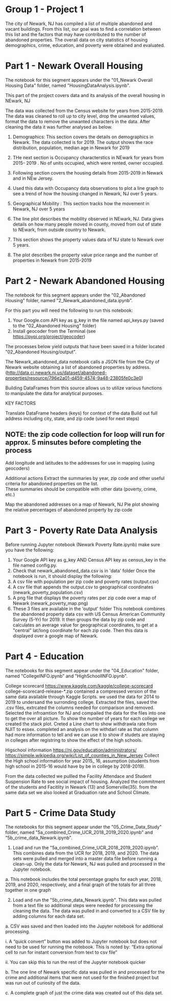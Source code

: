 # Group 1 - Project 1

The city of Newark, NJ has compiled a list of multiple abandoned and vacant buildings.  From this list, our goal was to find a correlation between this list and the factors that may have contributed to the number of abandoned properties. The overall data on city statistics of housing demographics, crime, education, and poverty were obtained and evaluated.



# Part 1 - Newark Overall Housing

The notebook for this segment appears under the "01_Newark Overall Housing Data" folder, named "HousingDataAnalysis.ipynb".

This part of the project covers data and its analysis of the overall housing in NEwark, NJ

The data was collected from the Census website for years from 2015-2019. The data was cleaned to roll up to city level, drop the unwanted values, format the data to remove the unwanted characters in the data. After cleaning the data it was further analysed as below.

1. Demographics: This section covers the details on demographics in Newark. The data collected is for 2019. 
   The output shows the race distribution, population, median age in Newark for 2019

2. THe next section is Occupancy characterstics in NEwark for years from 2015- 2019 . No of units occupied, which were rented, owner occupied.

3. Following section covers the housing details from 2015-2019 in Newark and in NEw Jersey.

4. Used this data with Occupancy data observations to plot a line graph to see a trend of how the housing changed in Newark, NJ over 5 years.

5. Geographical Mobility : This section tracks how the movement in Newark, NJ over 5 years 

6. The line plot describes the mobility observed in NEwark, NJ. Data gives details on  how many people moved in county, moved from out of state to NEwark, from outside country to Newark.

7. This section shows the property values data of NJ state to Newark over 5 years.

8. The plot describes the property value price range and the number of properties in Newark from 2015-2019
 



# Part 2 - Newark Abandoned Housing

The notebook for this segment appears under the "02_Abandoned Housing" folder, named "2_Newark_abandoned_data.ipynb".

For this part you will need the following to run this notebook:
1) Your Google.com API key as g_key in the file named api_keys.py (saved to the "02_Abandoned Housing" folder)
2) Install geocoder from the Terminal (see https://pypi.org/project/geocoder)

The processes below yield outputs that have been saved in a folder located "02_Abandoned Housing/output".

The Newark_abandoned_data notebook calls a JSON file from the City of Newark website obtaining a list of abandoned properties by address. (http://data.ci.newark.nj.us/dataset/abandoned-properties/resource/796e2a01-d459-4574-9a48-23805fe0c3e0)

Building DataFrames from this source allows us to utilize various functions to manipulate the data for analytical purposes.

KEY FACTORS

Translate DataFrame headers (keys) for context of the data
Build out full address including city, state, and zip code (used for next steps)

NOTE: the zip code collection for loop will run for approx. 5 minsutes before completing the process
----------------------------------------------------------------------------------------------------------------------
Add longitude and latitudes to the addresses for use in mapping (using geocoders)

Additional actions
Extract the summaries by year, zip code and other useful criteria for abandoned properties on the list.  
These summaries should be compatible with other data (poverty, crime, etc.)

Map the abandoned addresses on a map of Newark, NJ
Pie plot showing the relative percentages of abandoned property by zip code



# Part 3 - Poverty Rate Data Analysis

Before running Jupyter notebook (Newark Poverty Rate.ipynb) make sure you have the following:
1. Your Google API key as g_key AND Census API key as census_key in the file named config.py.
2. Check that newark_abandoned_data.csv is in 'data' folder
Once the notebook is run, it should display the following:
1. A csv file with population per zip code and poverty rates (output.csv)
2. A csv file that appends the output.csv to geographical coordinates (newark_poverty_population.csv)
3. A png file that displays the poverty rates per zip code over a map of Newark (newark_poverty_map.png)
4. These 3 files are available in the 'output' folder
This notebook combines the abandoned property data csv with US Census American Community Survey (5-Yr) for 2019.
It then groups the data by zip code and calculates an average value for geographical coordinates, to get at a "central" lat/long coordinate for each zip code. Then this data is displayed over a google map of Newark.



# Part 4 - Education

The notebooks for this segment appear under the "04_Education" folder, named "CollegeINFO.ipynb" and "HighSchoolINFO.ipynb".


College scorecard 
https://www.kaggle.com/kaggle/college-scorecard
college-scorecard-release-*.zip contained a compressed version of the same data available through Kaggle Scripts.
we used the data for 2014 to 2019 to undersand the surronding college. 
Extracted the files, saved the .csv files, extrcated the columns needed for comparison and removed. Selected the infroamtion for NJ and compailed the data for the files into one to get the over all picture.  To show the number of years for each college we created the stack plot. Creted a Line chart to show withdrawla rate from NJIT to essex. completed an analysis on the withdarl rate as that column had more information to tell and we can use it to show if studets are staying in colleges after registring to show the effect of the high schools. 


Higschool information 
https://nj.gov/education/administrators/
https://simple.wikipedia.org/wiki/List_of_counties_in_New_Jersey
Collect the High school information for year 2015_ 16, assumption (students from high school in 2015-16 would have by be in college by 2018-2019). 

From the data collected we pullled the Facility Attendace and Student Suspension Rate to see social impact of housing.
Analyzed the commitment of the students and Facitlity in Newark (13) and Somerville(35). from the same data set we also looked at Graduation rate and School Climate.



# Part 5 - Crime Data Study

The notebooks for this segment appear under the "05_Crime_Data_Study" folder, named "5a_combined_Crime_UCR_2018_2019_2020.ipynb" and "5b_crime_data_Newark.ipynb".

1) Load and run the "5a_combined_Crime_UCR_2018_2019_2020.ipynb". This combines data from the UCR for 2018, 2019, and 2020. The data sets were pulled and merged into a master data file before running a clean-up. Only the data for Newark, NJ was pulled and processed in the Jupyter notebook.

a. This notebook includes the total percentage graphs for each year, 2018, 2019, and 2020, respectively, and a final graph of the totals for all three together in one graph

2) Load and run the "5b_crime_data_Newark.ipynb". This data was pulled from a text file so additional steps were needed for processing the cleaning the data. The data was pulled in and converted to a CSV file by adding columns for each data set.

a. CSV was saved and then loaded into the Jupyter notebook for additional processing.

i. A “quick convert” button was added to Jupyter notebook but does not need to be used for running the notebook. This is noted by: “Extra optional cell to run for instant conversion from text to csv file”

ii. You can skip this to run the rest of the Jupyter notebook quicker

b. The one line of Newark specific data was pulled in and processed for the crime and additional items that were not used for the finished project but was run out of curiosity of the data.

c. A complete graph of just the crime data was created out of this data set.